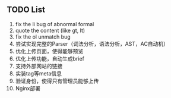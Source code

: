 ## TODO List
1. fix the li bug of abnormal formal
2. quote the content (like gt, lt)
3. fix the ol unmatch bug
4. 尝试实现完整的Parser（词法分析，语法分析，AST，AC自动机）
5. 优化上传页面，使得能够预览
6. 优化上传功能，自动生成brief
7. 支持外部网站的链接
8. 实装tag等meta信息
9. 验证身份，使得只有管理员能够上传
10. Nginx部署
